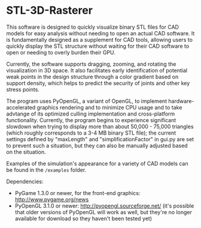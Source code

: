 # STL-3D-Rasterer
This software is designed to quickly visualize binary STL files for CAD models for easy analysis without needing to open an actual CAD software. It is fundamentally designed as a supplement for CAD tools, allowing users to quickly display the STL structure without waiting for their CAD software to open or needing to overly burden their GPU.

Currently, the software supports dragging, zooming, and rotating the visualization in 3D space. It also facilitates early identification of potential weak points in the design structure through a color gradient based on support density, which helps to predict the security of joints and other key stress points.

The program uses PyOpenGL, a variant of OpenGL, to implement hardware-accelerated graphics rendering and to minimize CPU usage and to take advtange of its optimized culling implementation and cross-platform functionality. Currently, the program begins to experience significant slowdown when trying to display more than about 50,000 - 75,000 triangles (which roughly corresponds to a 3-4 MB binary STL file); the current settings defined by "maxLength" and "simplificationFactor" in gui.py are set to prevent such a situation, but they can also be manually adjusted based on the situation.

Examples of the simulation's appearance for a variety of CAD models can be found in the `/examples` folder.

Dependencies:
 - PyGame 1.3.0 or newer, for the front-end graphics: http://www.pygame.org/news
 - PyOpenGL 3.1.0 or newer: http://pyopengl.sourceforge.net/ (it's possible that older versions of PyOpenGL will work as well, but they're no longer available for download so they haven't been tested yet)

